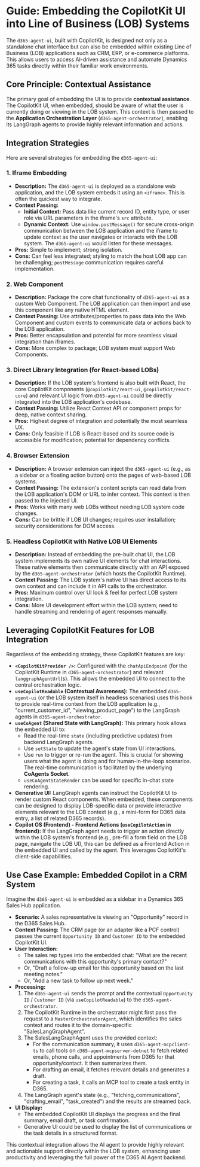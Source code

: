 # Guide: Embedding the CopilotKit UI into Line of Business (LOB) Systems

The `d365-agent-ui`, built with CopilotKit, is designed not only as a standalone chat interface but can also be embedded within existing Line of Business (LOB) applications such as CRM, ERP, or e-commerce platforms. This allows users to access AI-driven assistance and automate Dynamics 365 tasks directly within their familiar work environments.

## Core Principle: Contextual Assistance

The primary goal of embedding the UI is to provide **contextual assistance**. The CopilotKit UI, when embedded, should be aware of what the user is currently doing or viewing in the LOB system. This context is then passed to the **Application Orchestration Layer** (`d365-agent-orchestrator`), enabling its LangGraph agents to provide highly relevant information and actions.

## Integration Strategies

Here are several strategies for embedding the `d365-agent-ui`:

### 1. Iframe Embedding
*   **Description:** The `d365-agent-ui` is deployed as a standalone web application, and the LOB system embeds it using an `<iframe>`. This is often the quickest way to integrate.
*   **Context Passing:**
    *   **Initial Context:** Pass data like current record ID, entity type, or user role via URL parameters in the iframe's `src` attribute.
    *   **Dynamic Context:** Use `window.postMessage()` for secure cross-origin communication between the LOB application and the iframe to update context as the user navigates or interacts with the LOB system. The `d365-agent-ui` would listen for these messages.
*   **Pros:** Simple to implement; strong isolation.
*   **Cons:** Can feel less integrated; styling to match the host LOB app can be challenging; `postMessage` communication requires careful implementation.

### 2. Web Component
*   **Description:** Package the core chat functionality of `d365-agent-ui` as a custom Web Component. The LOB application can then import and use this component like any native HTML element.
*   **Context Passing:** Use attributes/properties to pass data into the Web Component and custom events to communicate data or actions back to the LOB application.
*   **Pros:** Better encapsulation and potential for more seamless visual integration than iframes.
*   **Cons:** More complex to package; LOB system must support Web Components.

### 3. Direct Library Integration (for React-based LOBs)
*   **Description:** If the LOB system's frontend is also built with React, the core CopilotKit components (`@copilotkit/react-ui`, `@copilotkit/react-core`) and relevant UI logic from `d365-agent-ui` could be directly integrated into the LOB application's codebase.
*   **Context Passing:** Utilize React Context API or component props for deep, native context sharing.
*   **Pros:** Highest degree of integration and potentially the most seamless UX.
*   **Cons:** Only feasible if LOB is React-based and its source code is accessible for modification; potential for dependency conflicts.

### 4. Browser Extension
*   **Description:** A browser extension can inject the `d365-agent-ui` (e.g., as a sidebar or a floating action button) onto the pages of web-based LOB systems.
*   **Context Passing:** The extension's content scripts can read data from the LOB application's DOM or URL to infer context. This context is then passed to the injected UI.
*   **Pros:** Works with many web LOBs without needing LOB system code changes.
*   **Cons:** Can be brittle if LOB UI changes; requires user installation; security considerations for DOM access.

### 5. Headless CopilotKit with Native LOB UI Elements
*   **Description:** Instead of embedding the pre-built chat UI, the LOB system implements its own native UI elements for chat interactions. These native elements then communicate directly with an API exposed by the `d365-agent-orchestrator` (which hosts the CopilotKit Runtime).
*   **Context Passing:** The LOB system's native UI has direct access to its own context and can include it in API calls to the orchestrator.
*   **Pros:** Maximum control over UI look & feel for perfect LOB system integration.
*   **Cons:** More UI development effort within the LOB system; need to handle streaming and rendering of agent responses manually.

## Leveraging CopilotKit Features for LOB Integration

Regardless of the embedding strategy, these CopilotKit features are key:

*   **`<CopilotKitProvider />`:** Configured with the `chatApiEndpoint` (for the CopilotKit Runtime in `d365-agent-orchestrator`) and relevant `langgraphAgentUrl`(s). This allows the embedded UI to connect to the central orchestration logic.
*   **`useCopilotReadable` (Contextual Awareness):** The embedded `d365-agent-ui` (or the LOB system itself in headless scenarios) uses this hook to provide real-time context from the LOB application (e.g., "current_customer_id", "viewing_product_page") to the LangGraph agents in `d365-agent-orchestrator`.
*   **`useCoAgent` (Shared State with LangGraph):** This primary hook allows the embedded UI to:
    *   Read the real-time `state` (including predictive updates) from backend LangGraph agents.
    *   Use `setState` to update the agent's state from UI interactions.
    *   Use `run` to trigger or re-run the agent.
    This is crucial for showing users what the agent is doing and for human-in-the-loop scenarios. The real-time communication is facilitated by the underlying **CoAgents Socket**.
    *   `useCoAgentStateRender` can be used for specific in-chat state rendering.
*   **Generative UI:** LangGraph agents can instruct the CopilotKit UI to render custom React components. When embedded, these components can be designed to display LOB-specific data or provide interactive elements relevant to the LOB context (e.g., a mini-form for D365 data entry, a list of related D365 records).
*   **Copilot OS (Frontend) - Frontend Actions (`useCopilotAction` in frontend):** If the LangGraph agent needs to trigger an action directly within the LOB system's frontend (e.g., pre-fill a form field on the LOB page, navigate the LOB UI), this can be defined as a Frontend Action in the embedded UI and called by the agent. This leverages CopilotKit's client-side capabilities.

## Use Case Example: Embedded Copilot in a CRM System

Imagine the `d365-agent-ui` is embedded as a sidebar in a Dynamics 365 Sales Hub application.

*   **Scenario:** A sales representative is viewing an "Opportunity" record in the D365 Sales Hub.
*   **Context Passing:** The CRM page (or an adapter like a PCF control) passes the current `Opportunity ID` and `Customer ID` to the embedded CopilotKit UI.
*   **User Interaction:**
    *   The sales rep types into the embedded chat: "What are the recent communications with this opportunity's primary contact?"
    *   Or, "Draft a follow-up email for this opportunity based on the last meeting notes."
    *   Or, "Add a new task to follow up next week."
*   **Processing:**
    1.  The `d365-agent-ui` sends the prompt and the contextual `Opportunity ID` / `Customer ID` (via `useCopilotReadable`) to the `d365-agent-orchestrator`.
    2.  The CopilotKit Runtime in the orchestrator might first pass the request to a `MasterOrchestratorAgent`, which identifies the sales context and routes it to the domain-specific "SalesLangGraphAgent".
    3.  The SalesLangGraphAgent uses the provided context:
        *   For the communication summary, it uses `d365-agent-mcpclient-ts` to call tools on `d365-agent-mcpserver-dotnet` to fetch related emails, phone calls, and appointments from D365 for that opportunity/contact. It then summarizes them.
        *   For drafting an email, it fetches relevant details and generates a draft.
        *   For creating a task, it calls an MCP tool to create a task entity in D365.
    4.  The LangGraph agent's state (e.g., "fetching_communications", "drafting_email", "task_created") and the results are streamed back.
*   **UI Display:**
    *   The embedded CopilotKit UI displays the progress and the final summary, email draft, or task confirmation.
    *   Generative UI could be used to display the list of communications or the task details in a structured format.

This contextual integration allows the AI agent to provide highly relevant and actionable support directly within the LOB system, enhancing user productivity and leveraging the full power of the D365 AI Agent backend.
